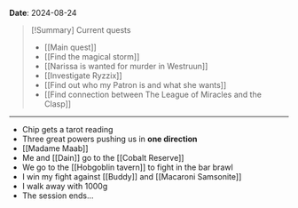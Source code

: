 **Date**: 2024-08-24

> [!Summary] Current quests
> - [[Main quest]]
> - [[Find the magical storm]]
> - [[Narissa is wanted for murder in Westruun]]
> - [[Investigate Ryzzix]]
> - [[Find out who my Patron is and what she wants]]
> - [[Find connection between The League of Miracles and the Clasp]]

---
- Chip gets a tarot reading
- Three great powers pushing us in **one direction**
- [[Madame Maab]]
- Me and [[Dain]] go to the [[Cobalt Reserve]]
- We go to the [[Hobgoblin tavern]] to fight in the bar brawl
- I win my fight against [[Buddy]] and [[Macaroni Samsonite]]
- I walk away with 1000g
- The session ends...